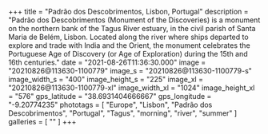+++
title = "Padrão dos Descobrimentos, Lisbon, Portugal"
description = "Padrão dos Descobrimentos (Monument of the Discoveries) is a monument on the northern bank of the Tagus River estuary, in the civil parish of Santa Maria de Belém, Lisbon. Located along the river where ships departed to explore and trade with India and the Orient, the monument celebrates the Portuguese Age of Discovery (or Age of Exploration) during the 15th and 16th centuries."
date = "2021-08-26T11:36:30.000"
image = "20210826@113630-1100779"
image_s = "20210826@113630-1100779-s"
image_width_s = "400"
image_height_s = "225"
image_xl = "20210826@113630-1100779-xl"
image_width_xl = "1024"
image_height_xl = "576"
gps_latitude = "38.6931404666667"
gps_longitude = "-9.20774235"
phototags = [ "Europe", "Lisbon", "Padrão dos Descobrimentos", "Portugal", "Tagus", "morning", "river", "summer" ]
galleries = [ "" ]
+++
